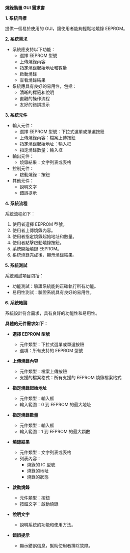 **燒錄裝置 GUI 需求書**

**1. 系統目標**

提供一個易於使用的 GUI，讓使用者能夠輕鬆地燒錄 EEPROM。

**2. 系統需求**

- 系統應支持以下功能：
    - 選擇 EEPROM 型號
    - 上傳燒錄內容
    - 指定燒錄起始地址和數量
    - 啟動燒錄
    - 查看燒錄結果
- 系統應具有良好的易用性，包括：
    - 清晰的標籤和說明
    - 直觀的操作流程
    - 友好的錯誤提示

**3. 系統元件**

- 輸入元件：
    - 選擇 EEPROM 型號：下拉式選單或單選按鈕
    - 上傳燒錄內容：檔案上傳按鈕
    - 指定燒錄起始地址：輸入框
    - 指定燒錄數量：輸入框
- 輸出元件：
    - 燒錄結果：文字列表或表格
- 控制元件：
    - 啟動燒錄：按鈕
- 其他元件：
    - 說明文字
    - 錯誤提示

**4. 系統流程**

系統流程如下：

1. 使用者選擇 EEPROM 型號。
2. 使用者上傳燒錄內容。
3. 使用者指定燒錄起始地址和數量。
4. 使用者點擊啟動燒錄按鈕。
5. 系統開始燒錄 EEPROM。
6. 系統燒錄完成後，顯示燒錄結果。

**5. 系統測試**

系統測試項目包括：

- 功能測試：驗證系統能夠正確執行所有功能。
- 易用性測試：驗證系統具有良好的易用性。

**6. 系統結論**

系統設計符合需求，具有良好的功能性和易用性。

**具體的元件需求如下：**

- **選擇 EEPROM 型號**
    
    - 元件類型：下拉式選單或單選按鈕
    - 選項：所有支持的 EEPROM 型號
- **上傳燒錄內容**
    
    - 元件類型：檔案上傳按鈕
    - 支援的檔案格式：所有支援的 EEPROM 燒錄檔案格式
- **指定燒錄起始地址**
    
    - 元件類型：輸入框
    - 輸入範圍：0 到 EEPROM 的最大地址
- **指定燒錄數量**
    
    - 元件類型：輸入框
    - 輸入範圍：1 到 EEPROM 的最大顆數
- **燒錄結果**
    
    - 元件類型：文字列表或表格
    - 列表內容：
        - 燒錄的 IC 型號
        - 燒錄的地址
        - 燒錄的狀態
- **啟動燒錄**
    
    - 元件類型：按鈕
    - 按鈕文字：啟動燒錄
- **說明文字**
    
    - 說明系統的功能和使用方法。
- **錯誤提示**
    
    - 顯示錯誤信息，幫助使用者排除故障。